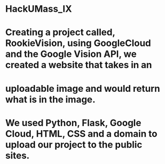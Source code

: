 # HackUMass_IX
# Creating a project called, RookieVision, using GoogleCloud and the Google Vision API, we created a website that takes in an 
# uploadable image and would return what is in the image.
# We used Python, Flask, Google Cloud, HTML, CSS and a domain to upload our project to the public sites.
